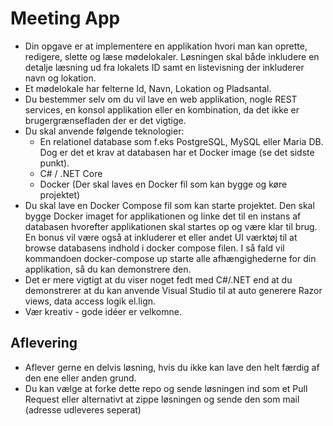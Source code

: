 # Meeting App

* Din opgave er at implementere en applikation hvori man kan oprette, redigere, slette og læse mødelokaler. Løsningen skal både inkludere en detalje læsning ud fra lokalets ID samt en listevisning der inkluderer navn og lokation.
* Et mødelokale har felterne Id, Navn, Lokation og Pladsantal.
* Du bestemmer selv om du vil lave en web applikation, nogle REST services, en konsol applikation eller en kombination, da det ikke er brugergrænsefladen der er det vigtige.
* Du skal anvende følgende teknologier:
	* En relationel database som f.eks PostgreSQL, MySQL eller Maria DB. Dog er det et krav at databasen har et Docker image (se det sidste punkt).
	* C# / .NET Core
	* Docker (Der skal laves en Docker fil som kan bygge og køre projektet) 
* Du skal lave en Docker Compose fil som kan starte projektet. Den skal bygge Docker imaget for applikationen og linke det til en instans af databasen hvorefter applikationen skal startes op og være klar til brug. En bonus vil være også at inkluderer et eller andet UI værktøj til at browse databasens indhold i docker compose filen. I så fald vil kommandoen docker-compose up starte alle afhængighederne for din applikation, så du kan demonstrere den.
* Det er mere vigtigt at du viser noget fedt med C#/.NET end at du demonstrerer at du kan anvende Visual Studio til at auto generere Razor views, data access logik el.lign.
* Vær kreativ - gode idéer er velkomne.

## Aflevering

* Aflever gerne en delvis løsning, hvis du ikke kan lave den helt færdig af den ene eller anden grund.
* Du kan vælge at forke dette repo og sende løsningen ind som et Pull Request eller alternativt at zippe løsningen og sende den som mail (adresse udleveres seperat)

